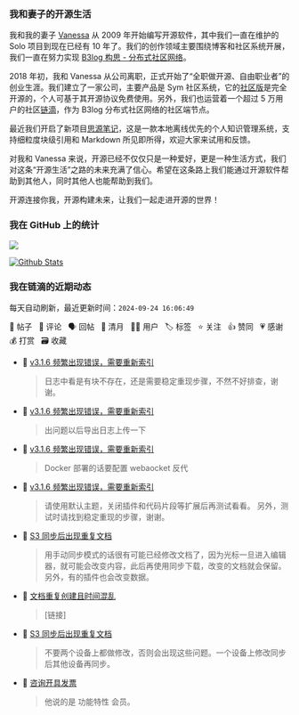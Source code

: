 ### 我和妻子的开源生活

我和我的妻子 [Vanessa](https://github.com/Vanessa219) 从 2009 年开始编写开源软件，其中我们一直在维护的 Solo 项目到现在已经有 10 年了。我们的创作领域主要围绕博客和社区系统开展，我们一直在努力实现 [B3log 构思 - 分布式社区网络](https://ld246.com/article/1546941897596)。

2018 年初，我和 Vanessa 从公司离职，正式开始了“全职做开源、自由职业者”的创业生涯。我们建立了一家公司，主要产品是 Sym 社区系统，它的[社区版](https://github.com/88250/symphony)是完全开源的，个人可基于其开源协议免费使用。另外，我们也运营着一个超过 5 万用户的社区[链滴](https://ld246.com)，作为 B3log 分布式社区网络的社区端节点。

最近我们开启了新项目[思源笔记](https://github.com/siyuan-note/siyuan)，这是一款本地离线优先的个人知识管理系统，支持细粒度块级引用和 Markdown 所见即所得，欢迎大家来试用和反馈。

对我和 Vanessa 来说，开源已经不仅仅只是一种爱好，更是一种生活方式，我们对这条“开源生活”之路的未来充满了信心。希望在这条路上我们能通过开源软件帮助到其他人，同时其他人也能帮助到我们。

开源连接你我，开源构建未来，让我们一起走进开源的世界！

### 我在 GitHub 上的统计

<a title="Hits" target="_blank" href="https://github.com/88250/88250"><img src="https://hits.b3log.org/88250/88250.svg"></a>

[![Github Stats](https://github-readme-stats.vercel.app/api?username=88250&theme=tokyonight&show_icons=true)](https://github.com/88250)

<!--events start -->

### 我在链滴的近期动态

每天自动刷新，最近更新时间：`2024-09-24 16:06:49`

📝 帖子 &nbsp; 💬 评论 &nbsp; 🗣 回帖 &nbsp; 🌙 清月 &nbsp; 👨‍💻 用户 &nbsp; 🏷️ 标签 &nbsp; ⭐️ 关注 &nbsp; 👍 赞同 &nbsp; 💗 感谢 &nbsp; 💰 打赏 &nbsp; 🗃 收藏

* 💬 [v3.1.6 频繁出现错误，需要重新索引](https://ld246.com/article/1727107127942/comment/1727158173295#comments)

  > 日志中看是有块不存在，还是需要稳定重现步骤，不然不好排查，谢谢。
* 💬 [v3.1.6 频繁出现错误，需要重新索引](https://ld246.com/article/1727107127942/comment/1727153584548#comments)

  > 出问题以后导出日志上传一下
* 💬 [v3.1.6 频繁出现错误，需要重新索引](https://ld246.com/article/1727107127942/comment/1727146648993#comments)

  > Docker 部署的话要配置 webaocket 反代
* 💬 [v3.1.6 频繁出现错误，需要重新索引](https://ld246.com/article/1727107127942/comment/1727143925244#comments)

  > 请使用默认主题，关闭插件和代码片段等扩展后再测试看看。 另外，测试时请找到稳定重现的步骤，谢谢。
* 💬 [S3 同步后出现重复文档](https://ld246.com/article/1727141464597/comment/1727142984819#comments)

  > 用手动同步模式的话很有可能已经修改文档了，因为光标一旦进入编辑器，就可能会改变内容，此后再使用同步下载，改变的文档就会保留。另外，有的插件也会改变数据。
* 💬 [文档重复创建且时间混乱](https://ld246.com/article/1720675593170/comment/1727141738363#comments)

  > [链接]
* 💬 [S3 同步后出现重复文档](https://ld246.com/article/1727141464597/comment/1727141586156#comments)

  > 不要两个设备上都做修改，否则会出现这些问题。一个设备上修改同步后其他设备再同步。
* 💬 [咨询开具发票](https://ld246.com/article/1727092005109/comment/1727140533226#comments)

  > 他说的是 功能特性 会员。


<!--events end -->
